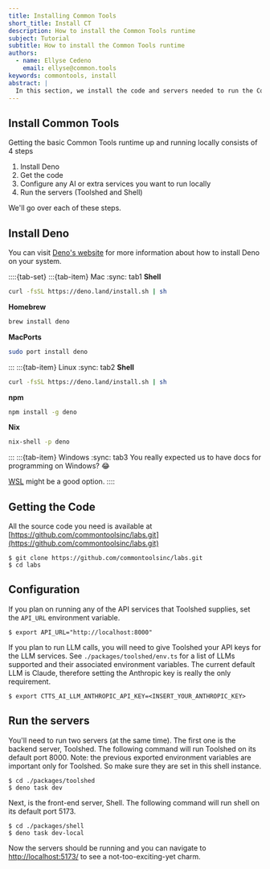 ```yaml
---
title: Installing Common Tools
short_title: Install CT
description: How to install the Common Tools runtime
subject: Tutorial
subtitle: How to install the Common Tools runtime
authors:
  - name: Ellyse Cedeno
    email: ellyse@common.tools
keywords: commontools, install
abstract: |
  In this section, we install the code and servers needed to run the Common Tools runtime locally.
---
```

## Install Common Tools

Getting the basic Common Tools runtime up and running locally consists of 4 steps
1. Install Deno
1. Get the code
1. Configure any AI or extra services you want to run locally
1. Run the servers (Toolshed and Shell)

We'll go over each of these steps.

## Install Deno

You can visit [Deno's website](https://docs.deno.com/runtime/getting_started/installation/) for more information about how to install Deno on your system.

::::{tab-set}
:::{tab-item} Mac
:sync: tab1
**Shell**
```bash
curl -fsSL https://deno.land/install.sh | sh
```

**Homebrew**

```bash
brew install deno
```

**MacPorts**

```bash
sudo port install deno
```
:::
:::{tab-item} Linux
:sync: tab2
**Shell**
```bash
curl -fsSL https://deno.land/install.sh | sh
```

**npm**

```bash
npm install -g deno
```

**Nix**

```bash
nix-shell -p deno
```
:::
:::{tab-item} Windows
:sync: tab3
You really expected us to have docs for programming on Windows? 😂

[WSL](https://learn.microsoft.com/en-us/windows/wsl/install) might be a good option.
::::

## Getting the Code
All the source code you need is available at
[https://github.com/commontoolsinc/labs.git](https://github.com/commontoolsinc/labs.git)

```
$ git clone https://github.com/commontoolsinc/labs.git
$ cd labs
```

## Configuration 
If you plan on running any of the API services that Toolshed supplies, set the
`API_URL` environment variable.
```
$ export API_URL="http://localhost:8000"
```

If you plan to run LLM calls, you will need to give Toolshed your API keys for the LLM services.
See `./packages/toolshed/env.ts` for a list of LLMs supported and their associated environment variables.
The current default LLM is Claude, therefore setting the Anthropic key is really the only
requirement.
```
$ export CTTS_AI_LLM_ANTHROPIC_API_KEY=<INSERT_YOUR_ANTHROPIC_KEY>
```

## Run the servers
You'll need to run two servers (at the same time). The first one is the backend server, Toolshed. The following command will run Toolshed on its default port 8000. Note: the previous exported environment variables are important only for Toolshed. So make sure they are set in this shell instance.
```
$ cd ./packages/toolshed
$ deno task dev
```

Next, is the front-end server, Shell. The following command will run shell on its default port 5173.
```
$ cd ./packages/shell
$ deno task dev-local
```

Now the servers should be running and you can navigate to [http://localhost:5173/](http://localhost:5173/) to see a not-too-exciting-yet charm.
